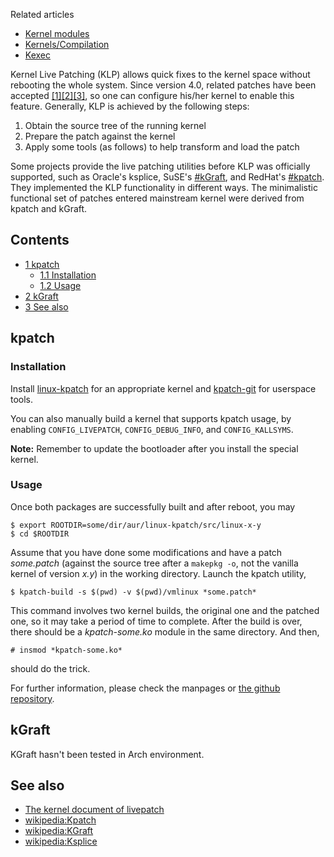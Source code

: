Related articles

*   [Kernel modules](/index.php/Kernel_modules "Kernel modules")
*   [Kernels/Compilation](/index.php/Kernels/Compilation "Kernels/Compilation")
*   [Kexec](/index.php/Kexec "Kexec")

Kernel Live Patching (KLP) allows quick fixes to the kernel space without rebooting the whole system. Since version 4.0, related patches have been accepted [[1]](https://lwn.net/Articles/619390/)[[2]](https://lwn.net/Articles/622936/)[[3]](https://lwn.net/Articles/634649/), so one can configure his/her kernel to enable this feature. Generally, KLP is achieved by the following steps:

1.  Obtain the source tree of the running kernel
2.  Prepare the patch against the kernel
3.  Apply some tools (as follows) to help transform and load the patch

Some projects provide the live patching utilities before KLP was officially supported, such as Oracle's ksplice, SuSE's [#kGraft](#kGraft), and RedHat's [#kpatch](#kpatch). They implemented the KLP functionality in different ways. The minimalistic functional set of patches entered mainstream kernel were derived from kpatch and kGraft.

## Contents

*   [1 kpatch](#kpatch)
    *   [1.1 Installation](#Installation)
    *   [1.2 Usage](#Usage)
*   [2 kGraft](#kGraft)
*   [3 See also](#See_also)

## kpatch

### Installation

Install [linux-kpatch](https://aur.archlinux.org/packages/linux-kpatch/) for an appropriate kernel and [kpatch-git](https://aur.archlinux.org/packages/kpatch-git/) for userspace tools.

You can also manually build a kernel that supports kpatch usage, by enabling `CONFIG_LIVEPATCH`, `CONFIG_DEBUG_INFO`, and `CONFIG_KALLSYMS`.

**Note:** Remember to update the bootloader after you install the special kernel.

### Usage

Once both packages are successfully built and after reboot, you may

```
$ export ROOTDIR=some/dir/aur/linux-kpatch/src/linux-x-y
$ cd $ROOTDIR

```

Assume that you have done some modifications and have a patch *some.patch* (against the source tree after a `makepkg -o`, not the vanilla kernel of version *x.y*) in the working directory. Launch the kpatch utility,

```
$ kpatch-build -s $(pwd) -v $(pwd)/vmlinux *some.patch*

```

This command involves two kernel builds, the original one and the patched one, so it may take a period of time to complete. After the build is over, there should be a *kpatch-some.ko* module in the same directory. And then,

```
# insmod *kpatch-some.ko*

```

should do the trick.

For further information, please check the manpages or [the github repository](https://github.com/dynup/kpatch).

## kGraft

KGraft hasn't been tested in Arch environment.

## See also

*   [The kernel document of livepatch](https://www.kernel.org/doc/Documentation/livepatch/livepatch.txt)
*   [wikipedia:Kpatch](https://en.wikipedia.org/wiki/Kpatch "wikipedia:Kpatch")
*   [wikipedia:KGraft](https://en.wikipedia.org/wiki/KGraft "wikipedia:KGraft")
*   [wikipedia:Ksplice](https://en.wikipedia.org/wiki/Ksplice "wikipedia:Ksplice")